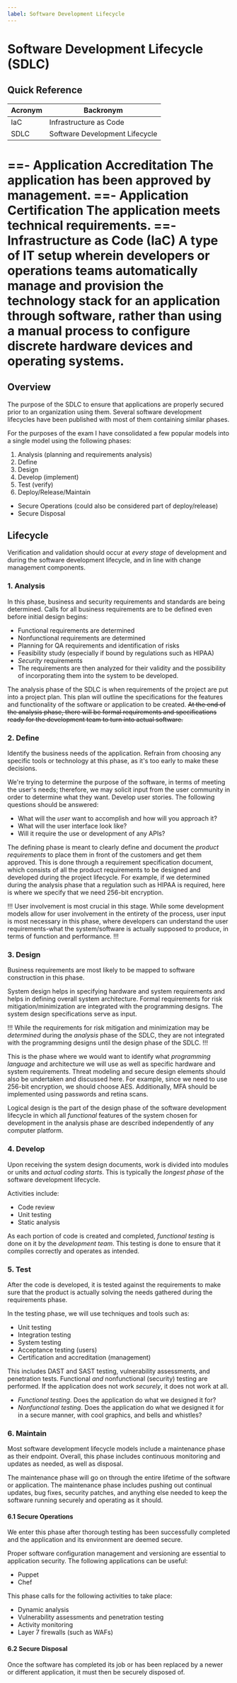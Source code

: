 ```yaml
---
label: Software Development Lifecycle
---
```


# Software Development Lifecycle (SDLC)

## Quick Reference

| Acronym | Backronym |
| - | - |
| IaC | Infrastructure as Code |
| SDLC | Software Development Lifecycle |

==- Application Accreditation
The application has been approved by management.
==- Application Certification
The application meets technical requirements.
==- Infrastructure as Code (IaC)
A type of IT setup wherein developers or operations teams automatically manage and provision the technology stack for an application through software, rather than using a manual process to configure discrete hardware devices and operating systems.
===

## Overview

The purpose of the SDLC to ensure that applications are properly secured prior to an organization using them. Several software development lifecycles have been published with most of them containing similar phases.

For the purposes of the exam I have consolidated a few popular models into a single model using the following phases:

1. Analysis (planning and requirements analysis)
2. Define
3. Design
4. Develop (implement)
5. Test (verify)
6. Deploy/Release/Maintain
  - Secure Operations (could also be considered part of deploy/release)
  - Secure Disposal

## Lifecycle

Verification and validation should occur at *every stage* of development and during the software development lifecycle, and in line with change management components.

### 1. Analysis

In this phase, business and security requirements and standards are being determined. Calls for all business requirements are to be defined even before initial design begins:

- Functional requirements are determined
- Nonfunctional requirements are determined
- Planning for QA requirements and identification of risks
- Feasibility study (especially if bound by regulations such as HIPAA)
- *Security* requirements
- The requirements are then analyzed for their validity and the possibility of incorporating them into the system to be developed.

The analysis phase of the SDLC is when requirements of the project are put into a project plan. This plan will outline the specifications for the features and functionality of the software or application to be created. ~~At the end of the analysis phase, there will be formal requirements and specifications ready for the development team to turn into actual software.~~

### 2. Define

Identify the business needs of the application. Refrain from choosing any specific tools or technology at this phase, as it's too early to make these decisions.

We're trying to determine the purpose of the software, in terms of meeting the user's needs; therefore, we may solicit input from the user community in order to determine what they want. Develop user stories. The following questions should be answered:

- What will the *user* want to accomplish and how will you approach it?
- What will the user interface look like?
- Will it require the use or development of any APIs?

The defining phase is meant to clearly define and document the *product requirements* to place them in front of the customers and get them approved. This is done through a requirement specification document, which consists of all the product requirements to be designed and developed during the project lifecycle. For example, if we determined during the analysis phase that a regulation such as HIPAA is required, here is where we specify that we need 256-bit encryption.

!!!
User involvement is most crucial in this stage. While some development models allow for user involvement in the entirety of the process, user input is most necessary in this phase, where developers can understand the user requirements-what the system/software is actually supposed to produce, in terms of function and performance.
!!!

### 3. Design

Business requirements are most likely to be mapped to software construction in this phase.

System design helps in specifying hardware and system requirements and helps in defining overall system architecture. Formal requirements for risk mitigation/minimization are integrated with the programming designs. The system design specifications serve as input.

!!!
While the requirements for risk mitigation and minimization may be *determined* during the *analysis* phase of the SDLC, they are not integrated with the programming designs until the design phase of the SDLC.
!!!

This is the phase where we would want to identify what *programming language* and architecture we will use as well as specific hardware and system requirements. Threat modeling and secure design elements should also be undertaken and discussed here. For example, since we need to use 256-bit encryption, we should choose AES. Additionally, MFA should be implemented using passwords and retina scans.

Logical design is the part of the design phase of the software development lifecycle in which all *functional* features of the system chosen for development in the analysis phase are described independently of any computer platform.

### 4. Develop

Upon receiving the system design documents, work is divided into modules or units and *actual coding starts*. This is typically the *longest phase* of the software development lifecycle.

Activities include:

- Code review
- Unit testing
- Static analysis

As each portion of code is created and completed, *functional testing* is done on it by the *development team*. This testing is done to ensure that it compiles correctly and operates as intended.

### 5. Test

After the code is developed, it is tested against the requirements to make sure that the product is actually solving the needs gathered during the requirements phase.

In the testing phase, we will use techniques and tools such as:

- Unit testing
- Integration testing
- System testing
- Acceptance testing (users)
- Certification and accreditation (management)

This includes DAST and SAST testing, vulnerability assessments, and penetration tests. Functional *and* nonfunctional (security) testing are performed. If the application does not work *securely*, it does not work at all.

- *Functional testing*. Does the application do what we designed it for?
- *Nonfunctional testing*. Does the application do what we designed it for in a secure manner, with cool graphics, and bells and whistles?

### 6. Maintain

Most software development lifecycle models include a maintenance phase as their endpoint. Overall, this phase includes continuous monitoring and updates as needed, as well as disposal.

The maintenance phase will go on through the entire lifetime of the software or application. The maintenance phase includes pushing out continual updates, bug fixes, security patches, and anything else needed to keep the software running securely and operating as it should.

#### 6.1 Secure Operations

We enter this phase after thorough testing has been successfully completed and the application and its environment are deemed secure.

Proper software configuration management and versioning are essential to application security. The following applications can be useful:

- Puppet
- Chef

This phase calls for the following activities to take place:

- Dynamic analysis
- Vulnerability assessments and penetration testing
- Activity monitoring
- Layer 7 firewalls (such as WAFs)

#### 6.2 Secure Disposal

Once the software has completed its job or has been replaced by a newer or different application, it must then be securely disposed of.
